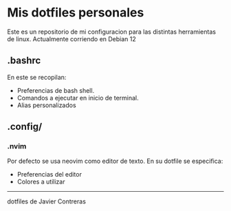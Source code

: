 # Mis dotfiles personales

Este es un repositorio de mi configuracion para las distintas herramientas de linux.
Actualmente corriendo en Debian 12

## .bashrc

En este se recopilan:
- Preferencias de bash shell.
- Comandos a ejecutar en inicio de terminal.
- Alias personalizados


## .config/

### .nvim

Por defecto se usa neovim como editor de texto.
En su dotfile se especifica:

- Preferencias del editor
- Colores a utilizar

---
dotfiles de Javier Contreras
